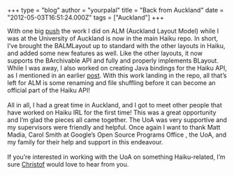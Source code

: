 +++
type = "blog"
author = "yourpalal"
title = "Back from Auckland"
date = "2012-05-03T16:51:24.000Z"
tags = ["Auckland"]
+++

<p>With one big <a href="http://cgit.haiku-os.org/haiku/tag/?id=hrev44092">push</a> the work I did on ALM (Auckland Layout Model) while I was at the University of Auckland is now in the main Haiku repo. In short, I&rsquo;ve brought the BALMLayout up to standard with the other layouts in Haiku, and added some new features as well.
<!--break-->
Like the other layouts, it now supports the BArchivable API and fully and properly implements BLayout. While I was away, I also worked on creating Java bindings for the Haiku API, as I mentioned in an earlier <a href="https://www.haiku-os.org/blog/yourpalal/2012-03-01_haiku_java">post</a>. With this work landing in the repo, all that&rsquo;s left for ALM is some renaming and file shuffling before it can become an official part of the Haiku API!<br><br>All in all, I had a great time in Auckland, and I got to meet other people that have worked on Haiku IRL for the first time! This was a great opportunity and I&rsquo;m glad the pieces all came together. The UoA was very supportive and my supervisors were friendly and helpful. Once again I want to thank Matt Madia, Carol Smith at Google&rsquo;s Open Source Programs Office , the UoA, and my family for their help and support in this endeavour.<br><br>If you&rsquo;re interested in working with the UoA on something Haiku-related, I&rsquo;m sure <a href="http://www.cs.auckland.ac.nz/~lutteroth/">Christof</a> would love to hear from you.</p>